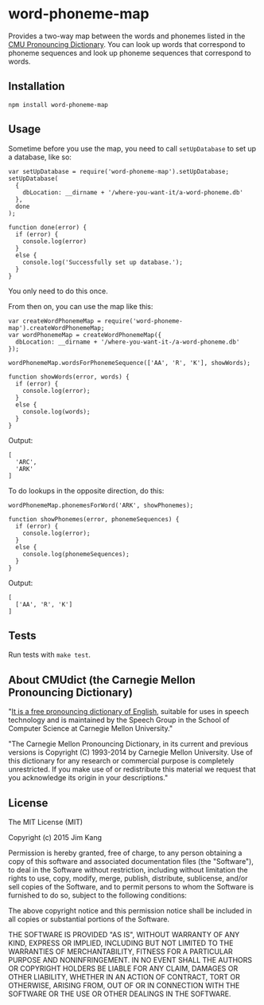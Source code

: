 word-phoneme-map
==================

Provides a two-way map between the words and phonemes listed in the [CMU Pronouncing Dictionary](http://www.speech.cs.cmu.edu/cgi-bin/cmudict). You can look up words that correspond to phoneme sequences and look up phoneme sequences that correspond to words.

Installation
------------

    npm install word-phoneme-map

Usage
-----

Sometime before you use the map, you need to call `setUpDatabase` to set up a database, like so:

    var setUpDatabase = require('word-phoneme-map').setUpDatabase;
    setUpDatabase(
      {
        dbLocation: __dirname + '/where-you-want-it/a-word-phoneme.db'
      },
      done
    );

    function done(error) {
      if (error) {
        console.log(error)
      }
      else {
        console.log('Successfully set up database.');
      }
    }

You only need to do this once.

From then on, you can use the map like this:

    var createWordPhonemeMap = require('word-phoneme-map').createWordPhonemeMap;
    var wordPhonemeMap = createWordPhonemeMap({
      dbLocation: __dirname + '/where-you-want-it-/a-word-phoneme.db'
    });

    wordPhonemeMap.wordsForPhonemeSequence(['AA', 'R', 'K'], showWords);

    function showWords(error, words) {
      if (error) {
        console.log(error);
      }
      else {
        console.log(words);
      }
    }

Output:

    [
      'ARC',
      'ARK'
    ]

To do lookups in the opposite direction, do this:

    wordPhonemeMap.phonemesForWord('ARK', showPhonemes);

    function showPhonemes(error, phonemeSequences) {
      if (error) {
        console.log(error);
      }
      else {
        console.log(phonemeSequences);
      }
    }

Output:

    [
      ['AA', 'R', 'K']
    ]

Tests
-----

Run tests with `make test`.

About CMUdict (the Carnegie Mellon Pronouncing Dictionary)
----------------------------------------------------------

"[It is a free pronouncing dictionary of English](http://www.speech.cs.cmu.edu/cgi-bin/cmudict), suitable for uses in speech
technology and is maintained by the Speech Group in the School of
Computer Science at Carnegie Mellon University."

"The Carnegie Mellon Pronouncing Dictionary, in its current and
previous versions is Copyright (C) 1993-2014 by Carnegie Mellon
University.  Use of this dictionary for any research or commercial
purpose is completely unrestricted.  If you make use of or
redistribute this material we request that you acknowledge its
origin in your descriptions."

License
-------

The MIT License (MIT)

Copyright (c) 2015 Jim Kang

Permission is hereby granted, free of charge, to any person obtaining a copy
of this software and associated documentation files (the "Software"), to deal
in the Software without restriction, including without limitation the rights
to use, copy, modify, merge, publish, distribute, sublicense, and/or sell
copies of the Software, and to permit persons to whom the Software is
furnished to do so, subject to the following conditions:

The above copyright notice and this permission notice shall be included in
all copies or substantial portions of the Software.

THE SOFTWARE IS PROVIDED "AS IS", WITHOUT WARRANTY OF ANY KIND, EXPRESS OR
IMPLIED, INCLUDING BUT NOT LIMITED TO THE WARRANTIES OF MERCHANTABILITY,
FITNESS FOR A PARTICULAR PURPOSE AND NONINFRINGEMENT. IN NO EVENT SHALL THE
AUTHORS OR COPYRIGHT HOLDERS BE LIABLE FOR ANY CLAIM, DAMAGES OR OTHER
LIABILITY, WHETHER IN AN ACTION OF CONTRACT, TORT OR OTHERWISE, ARISING FROM,
OUT OF OR IN CONNECTION WITH THE SOFTWARE OR THE USE OR OTHER DEALINGS IN
THE SOFTWARE.

